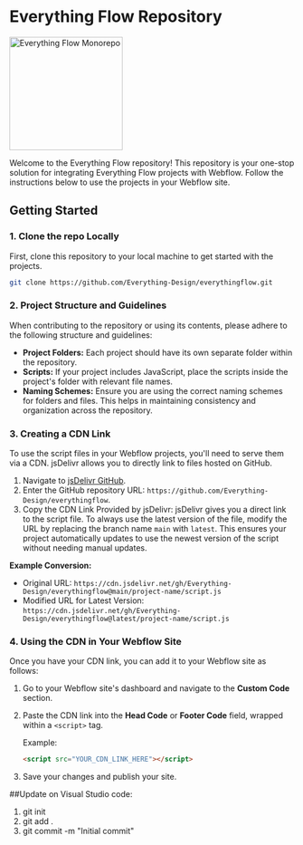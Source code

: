 # Everything Flow Repository
<img src="https://github.com/Everything-Design/everythingflow/assets/154067265/1c29e213-d355-46d0-a9a3-deb8732cabf7" width="200" alt="Everything Flow Monorepo">

Welcome to the Everything Flow repository! This repository is your one-stop solution for integrating Everything Flow projects with Webflow. Follow the instructions below to use the projects in your Webflow site.

## Getting Started

### 1. Clone the repo Locally

First, clone this repository to your local machine to get started with the projects.

```bash
git clone https://github.com/Everything-Design/everythingflow.git
```

### 2. Project Structure and Guidelines

When contributing to the repository or using its contents, please adhere to the following structure and guidelines:

- **Project Folders:** Each project should have its own separate folder within the repository.
- **Scripts:** If your project includes JavaScript, place the scripts inside the project's folder with relevant file names.
- **Naming Schemes:** Ensure you are using the correct naming schemes for folders and files. This helps in maintaining consistency and organization across the repository.

### 3. Creating a CDN Link

To use the script files in your Webflow projects, you'll need to serve them via a CDN. jsDelivr allows you to directly link to files hosted on GitHub.

1. Navigate to [jsDelivr GitHub](https://www.jsdelivr.com/github).
2. Enter the GitHub repository URL: `https://github.com/Everything-Design/everythingflow`.
3. Copy the CDN Link Provided by jsDelivr: jsDelivr gives you a direct link to the script file. To always use the latest version of the file, modify the URL by replacing the branch name `main` with `latest`. This ensures your project automatically updates to use the newest version of the script without needing manual updates.

**Example Conversion:**

- Original URL: `https://cdn.jsdelivr.net/gh/Everything-Design/everythingflow@main/project-name/script.js`
- Modified URL for Latest Version: `https://cdn.jsdelivr.net/gh/Everything-Design/everythingflow@latest/project-name/script.js`

### 4. Using the CDN in Your Webflow Site

Once you have your CDN link, you can add it to your Webflow site as follows:

1. Go to your Webflow site's dashboard and navigate to the **Custom Code** section.
2. Paste the CDN link into the **Head Code** or **Footer Code** field, wrapped within a `<script>` tag.
   
   Example:
   ```html
   <script src="YOUR_CDN_LINK_HERE"></script>
   ```
3. Save your changes and publish your site.

##Update on Visual Studio
code:
1. git init
2. git add .
3. git commit -m "Initial commit"

